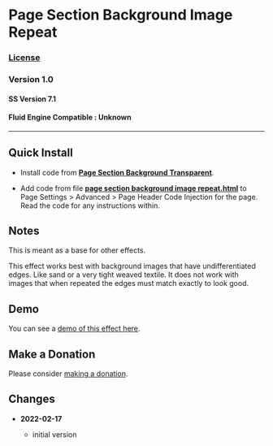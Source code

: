 # Page Section Background Image Repeat

### [License][99]

### Version 1.0

#### SS Version 7.1

#### Fluid Engine Compatible : Unknown

---

## Quick Install

* Install code from
  **[Page Section Background Transparent](https://github.com/tomsWebConsulting/twcsl/tree/main/v7.1/Page%20Section%20Background%20Transparent#page-section-background-transparent)**.
  
* Add code from file
  **[page section background image repeat.html](page%20section%20background%20image%20repeat.html#L1)**
  to Page Settings > Advanced > Page Header Code Injection for the page. Read
  the code for any instructions within.

## Notes

This is meant as a base for other effects.

This effect works best with background images that have undifferentiated edges.
Like sand or a very tight weaved textile. It does not work with images that
when repeated the edges must match exactly to look good.

## Demo

You can see a
[demo of this effect here](https://toms-web-consulting-demos.squarespace.com/page-section-background-transparent?password=twcdemos).

## Make a Donation

Please consider
[making a donation](https://github.com/tomsWebConsulting/twcsl#make-a-donation).

## Changes

<!-- * **2021-08-15**
  
  * added kill upon user action
  * bumped version to 0.2d0
  -->
* **2022-02-17**
  
  * initial version

[99]: https://github.com/tomsWebConsulting/twcsl/blob/main/LICENSE.txt#L1
